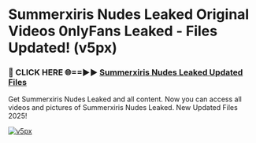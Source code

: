 # Summerxiris Nudes Leaked Original Videos 0nlyFans Leaked - Files Updated! (v5px)

<h3>🔴 CLICK HERE 🌐==►► <a href="https://tinyurl.com/52m3yx9h" rel="nofollow">Summerxiris Nudes Leaked Updated Files</a></h3>

Get Summerxiris Nudes Leaked and all content. Now you can access all videos and pictures of Summerxiris Nudes Leaked. New Updated Files 2025!

[![v5px](https://i.imgur.com/TnHtlc8.gif)](https://tinyurl.com/52m3yx9h)
